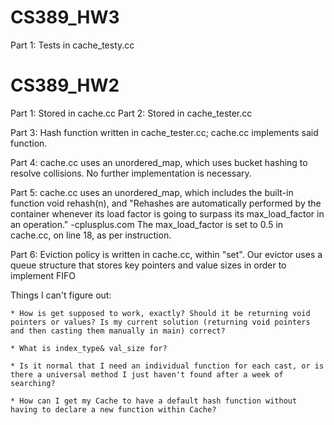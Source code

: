 # CS389_HW3

Part 1: Tests in cache_testy.cc

# CS389_HW2

Part 1: Stored in cache.cc
Part 2: Stored in cache_tester.cc

Part 3: Hash function written in cache_tester.cc; cache.cc implements said function.

Part 4: cache.cc uses an unordered_map, which uses bucket hashing to resolve collisions. No further implementation is necessary.

Part 5: cache.cc uses an unordered_map, which includes the built-in function void rehash(n), and
	"Rehashes are automatically performed by the container whenever its load factor is going to surpass its max_load_factor in an operation." -cplusplus.com
The max_load_factor is set to 0.5 in cache.cc, on line 18, as per instruction.

Part 6: Eviction policy is written in cache.cc, within "set".
		Our evictor uses a queue structure that stores key pointers and value sizes in order to implement FIFO





Things I can't figure out:

	* How is get supposed to work, exactly? Should it be returning void pointers or values? Is my current solution (returning void pointers and then casting them manually in main) correct? 

	* What is index_type& val_size for?

	* Is it normal that I need an individual function for each cast, or is there a universal method I just haven't found after a week of searching?

	* How can I get my Cache to have a default hash function without having to declare a new function within Cache?